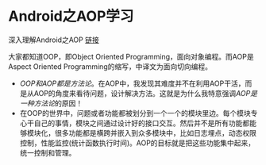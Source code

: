 # Android之AOP学习

深入理解Android之AOP [链接](https://blog.csdn.net/innost/article/details/49387395)

大家都知道OOP，即Object Oriented Programming，面向对象编程。而AOP是Aspect Oriented Programming的缩写，中译文为面向切向编程。

* *OOP和AOP都是方法论*。在AOP中，我发现其难度并不在利用AOP干活，而是从AOP的角度来看待问题，设计解决方法。这就是为什么我特意强调*AOP是一种方法论*的原因！
* 在OOP的世界中，问题或者功能都被划分到一个一个的模块里边。每个模块专心干自己的事情，模块之间通过设计好的接口交互。然后并不是所有功能都能够模块化，很多功能都是横跨并嵌入到众多模块中，比如日志埋点，动态权限控制，性能监控(统计函数执行时间)。AOP的目标就是把这些功能集中起来，统一控制和管理。

